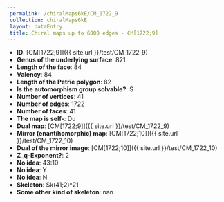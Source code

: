 ```yaml
--- 
 permalink: /chiralMaps6kE/CM_1722_9 
 collection: chiralMaps6kE
 layout: dataEntry
 title: Chiral maps up to 6000 edges - CM[1722;9]
---
```


- **ID**: [CM[1722;9]]({{ site.url }}/test/CM_1722_9)
- **Genus of the underlying surface**: 821
- **Length of the face**: 84
- **Valency**: 84
- **Length of the Petrie polygon**: 82
- **Is the automorphism group solvable?**: S
- **Number of vertices**: 41
- **Number of edges**: 1722
- **Number of faces**: 41
- **The map is self-**: Du
- **Dual map**: [CM[1722;9]]({{ site.url }}/test/CM_1722_9)
- **Mirror (enantihomorphic) map**: [CM[1722;10]]({{ site.url }}/test/CM_1722_10)
- **Dual of the mirror image**: [CM[1722;10]]({{ site.url }}/test/CM_1722_10)
- **Z_q-Exponent?**: 2
- **No idea**:  43:10
- **No idea**: Y
- **No idea**: N
- **Skeleton**: Sk(41;2)^21
- **Some other kind of skeleton**: nan
